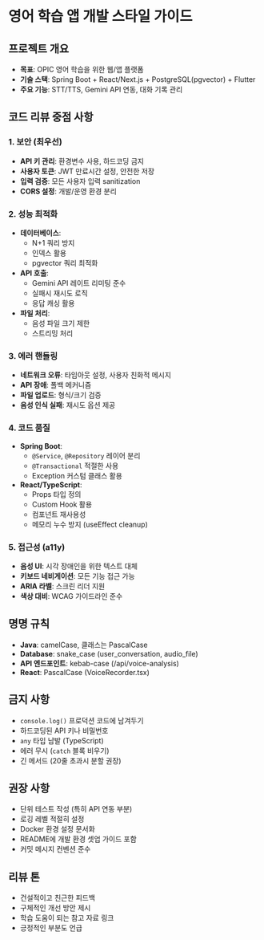 # 영어 학습 앱 개발 스타일 가이드

## 프로젝트 개요
- **목표**: OPIC 영어 학습을 위한 웹/앱 플랫폼
- **기술 스택**: Spring Boot + React/Next.js + PostgreSQL(pgvector) + Flutter
- **주요 기능**: STT/TTS, Gemini API 연동, 대화 기록 관리

## 코드 리뷰 중점 사항

### 1. 보안 (최우선)
- **API 키 관리**: 환경변수 사용, 하드코딩 금지
- **사용자 토큰**: JWT 만료시간 설정, 안전한 저장
- **입력 검증**: 모든 사용자 입력 sanitization
- **CORS 설정**: 개발/운영 환경 분리

### 2. 성능 최적화
- **데이터베이스**:
  - N+1 쿼리 방지
  - 인덱스 활용
  - pgvector 쿼리 최적화
- **API 호출**:
  - Gemini API 레이트 리미팅 준수
  - 실패시 재시도 로직
  - 응답 캐싱 활용
- **파일 처리**:
  - 음성 파일 크기 제한
  - 스트리밍 처리

### 3. 에러 핸들링
- **네트워크 오류**: 타임아웃 설정, 사용자 친화적 메시지
- **API 장애**: 폴백 메커니즘
- **파일 업로드**: 형식/크기 검증
- **음성 인식 실패**: 재시도 옵션 제공

### 4. 코드 품질
- **Spring Boot**:
  - `@Service`, `@Repository` 레이어 분리
  - `@Transactional` 적절한 사용
  - Exception 커스텀 클래스 활용
- **React/TypeScript**:
  - Props 타입 정의
  - Custom Hook 활용
  - 컴포넌트 재사용성
  - 메모리 누수 방지 (useEffect cleanup)

### 5. 접근성 (a11y)
- **음성 UI**: 시각 장애인을 위한 텍스트 대체
- **키보드 네비게이션**: 모든 기능 접근 가능
- **ARIA 라벨**: 스크린 리더 지원
- **색상 대비**: WCAG 가이드라인 준수

## 명명 규칙
- **Java**: camelCase, 클래스는 PascalCase
- **Database**: snake_case (user_conversation, audio_file)
- **API 엔드포인트**: kebab-case (/api/voice-analysis)
- **React**: PascalCase (VoiceRecorder.tsx)

## 금지 사항
- `console.log()` 프로덕션 코드에 남겨두기
- 하드코딩된 API 키나 비밀번호
- `any` 타입 남발 (TypeScript)
- 에러 무시 (`catch` 블록 비우기)
- 긴 메서드 (20줄 초과시 분할 권장)

## 권장 사항
- 단위 테스트 작성 (특히 API 연동 부분)
- 로깅 레벨 적절히 설정
- Docker 환경 설정 문서화
- README에 개발 환경 셋업 가이드 포함
- 커밋 메시지 컨벤션 준수

## 리뷰 톤
- 건설적이고 친근한 피드백
- 구체적인 개선 방안 제시
- 학습 도움이 되는 참고 자료 링크
- 긍정적인 부분도 언급